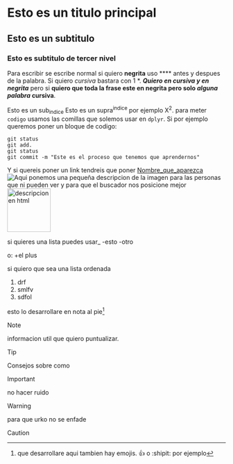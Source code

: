 # Esto es un titulo principal
## Esto es un subtitulo
### Esto es subtitulo de tercer nivel

Para escribir se escribe normal si quiero **negrita** uso **** antes y despues de la palabra. Si quiero *cursiva* bastara con 1 *.
***Quiero en cursiva y en negrita*** pero si **quiero que toda la frase este en negrita pero solo _alguna palabra_ cursiva**.

Esto es un sub<sub>indice</sub>
Esto es un supra<sup>indice</sup> por ejemplo X<sup>2</sup>.
para meter `codigo` usamos las comillas que solemos usar en `dplyr`. Si por ejemplo queremos poner un bloque de codigo:
```
git status
git add.
git status
git commit -m "Este es el proceso que tenemos que aprendernos"
```
Y si quereis poner un link tendreis que poner [Nombre_que_aparezca](https://www.zooplus.es/magazine/gatos/gatitos)
![Aqui ponemos una pequeña descripcion de la imagen para las personas que ni pueden ver y para que el buscador nos posicione mejor](https://i.blogs.es/6717aa/camera-traps---ru/450_1000.jpg)
<img src="https://i.blogs.es/6717aa/camera-traps---ru/450_1000.jpg" alt ="descripcion en html" width="100"
heigth="100">

si quieres una lista puedes usar_
-esto
-otro

o:
+el plus

si quiero que sea una lista ordenada
1. drf
2. smlfv
3. sdfol

esto lo desarrollare en nota al pie[^1]

[^1]:que desarrollare aqui
tambien hay emojis. :+1: o :shipit: por ejemplo

> [!NOTE]
> informacion util que quiero puntualizar.

> [!TIP]
> Consejos sobre como

> [!IMPORTANT]
> no hacer ruido

>[!WARNING]
>para que urko no se enfade

>[!CAUTION]
   
